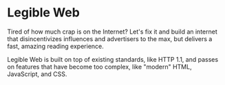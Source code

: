 # Legible Web

Tired of how much crap is on the Internet? Let's fix it and build an internet that disincentivizes influences and advertisers to the max, but delivers a fast, amazing reading experience.

Legible Web is built on top of existing standards, like HTTP 1.1, and passes on features that have become too complex, like "modern" HTML, JavaScript, and CSS.